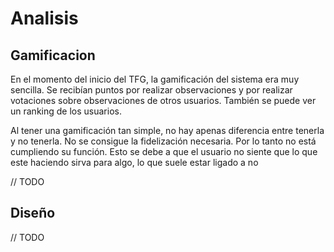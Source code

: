 # Analisis

## Gamificacion

En el momento del inicio del TFG, la gamificación del sistema era muy sencilla. Se recibían puntos por realizar observaciones y por realizar votaciones sobre observaciones de otros usuarios. También se puede ver un ranking de los usuarios.

Al tener una gamificación tan simple, no hay apenas diferencia entre tenerla y no tenerla. No se consigue la fidelización necesaria. Por lo tanto no está cumpliendo su función. Esto se debe a que el usuario no siente que lo que este haciendo sirva para algo, lo que suele estar ligado a no 

// TODO

## Diseño

// TODO